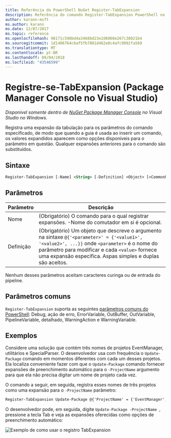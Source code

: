 ```yaml
---
title: Referência do PowerShell NuGet Register-TabExpansion
description: Referência do comando Register-TabExpansion PowerShell no Console do Gerenciador de pacotes NuGet no Visual Studio.
author: karann-msft
ms.author: karann
ms.date: 12/07/2017
ms.topic: reference
ms.openlocfilehash: 98171c598bd4a3468bd23e2d6060e267c38021b4
ms.sourcegitcommit: 1d1406764c6af5fb7801d462e0c4afc9092fa569
ms.translationtype: MT
ms.contentlocale: pt-BR
ms.lasthandoff: 09/04/2018
ms.locfileid: "43546599"
---
```

# <a name="register-tabexpansion-package-manager-console-in-visual-studio"></a>Registre-se-TabExpansion (Package Manager Console no Visual Studio)

*Disponível somente dentro de [NuGet Package Manager Console](package-manager-console.md) no Visual Studio no Windows.*

Registra uma expansão da tabulação para os parâmetros do comando especificado, de modo que quando a guia é usada ao inserir um comando, os valores expandidos aparecem como opções disponíveis para o parâmetro em questão. Qualquer expansões anteriores para o comando são substituídos.

## <a name="syntax"></a>Sintaxe

```ps
Register-TabExpansion [-Name] <String> [-Definition] <Object> [<CommonParameters>]
```

## <a name="parameters"></a>Parâmetros

| Parâmetro | Descrição |
| --- | --- |
| Nome | (Obrigatório) O comando para o qual registrar expansões. -Nome do comutador em si é opcional. |
| Definição | (Obrigatório) Um objeto que descreve o argumento na sintaxe `@{'<parameter>' = {'<value1>', '<value2>', ...}}` onde `<parameter>` é o nome do parâmetro para modificar e cada `<value>` fornece uma expansão específica. Aspas simples e duplas são aceitos. |

Nenhum desses parâmetros aceitam caracteres curinga ou de entrada do pipeline.

## <a name="common-parameters"></a>Parâmetros comuns

`Register-TabExpansion` suporta as seguintes [parâmetros comuns do PowerShell](http://go.microsoft.com/fwlink/?LinkID=113216): Debug, ação de erro, ErrorVariable, OutBuffer, OutVariable, PipelineVariable, detalhado, WarningAction e WarningVariable.

## <a name="examples"></a>Exemplos

Considere uma solução que contém três nomes de projetos EventManager, utilitários e SpecialParser. O desenvolvedor usa com frequência o `Update-Package` comando em momentos diferentes com cada um desses projetos. Ela localiza conveniente fazer com que o `Update-Package` comando fornecer expansões de preenchimento automático para o `-ProjectName` argumento para que ela não precisa digitar um nome de projeto cada vez. 

O comando a seguir, em seguida, registra esses nomes de três projetos como uma expansão para o `-ProjectName` parâmetro:

```ps
Register-TabExpansion Update-Package @{'ProjectName' = {'EventManager', 'Utilities', 'SpecialParser'}}    
```

O desenvolvedor pode, em seguida, digite `Update-Package -ProjectName `, pressione a tecla Tab e veja as expansões oferecidas como opções de preenchimento automático:

![Exemplo de como usar o registro TabExpansion](media/Register-TabExpansion-Example.png)
